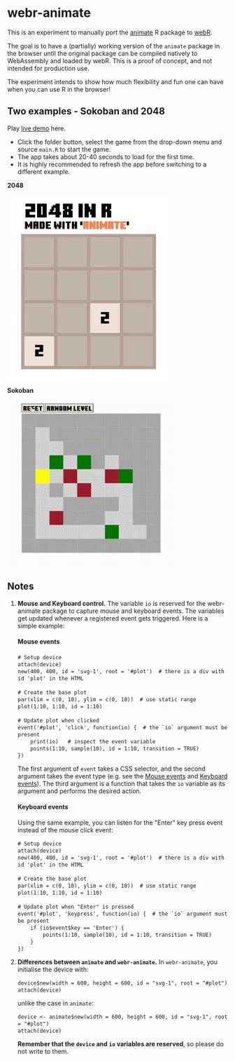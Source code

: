 # webr-animate

This is an experiment to manually port the [animate](https://github.com/kcf-jackson/animate) R package to [webR](https://github.com/r-wasm/webr/).

The goal is to have a (partially) working version of the `animate` package in the browser until the original package can be compiled natively to WebAssembly and loaded by webR. This is a proof of concept, and not intended for production use. 

The experiment intends to show how much flexibility and fun one can have when you can use R in the browser!




## Two examples - Sokoban and 2048

Play [live demo](https://jsonlite--regal-cajeta-ec7fe7.netlify.app/) here. 
- Click the folder button, select the game from the drop-down menu and source `main.R` to start the game.
- The app takes about 20-40 seconds to load for the first time.
- It is highly recommended to refresh the app before switching to a different example.


**2048**

![2048](./examples/samples/2048/2048_screencast.gif)


**Sokoban**

<img src="./examples/samples/sokoban/sokoban_screencast.gif" alt="Sokoban screencast" width="380" height="380">




## Notes


1. **Mouse and Keyboard control.** The variable `io` is reserved for the webr-animate package to capture mouse and keyboard events. The variables get updated whenever a registered event gets triggered. Here is a simple example:


    #### Mouse events

    ```
    # Setup device
    attach(device)
    new(400, 400, id = 'svg-1', root = '#plot')  # there is a div with id 'plot' in the HTML

    # Create the base plot
    par(xlim = c(0, 10), ylim = c(0, 10))  # use static range
    plot(1:10, 1:10, id = 1:10)

    # Update plot when clicked
    event('#plot', 'click', function(io) {  # the `io` argument must be present
        print(io)   # inspect the event variable
        points(1:10, sample(10), id = 1:10, transition = TRUE)
    })
    ```

    The first argument of `event` takes a CSS selector, and the second argument takes the event type (e.g. see the [Mouse events](https://developer.mozilla.org/en-US/docs/Web/API/Element#mouse_events) and [Keyboard events](https://developer.mozilla.org/en-US/docs/Web/API/Element#keyboard_events)). The third argument is a function that takes the `io` variable as its argument and performs the desired action.


    #### Keyboard events

    Using the same example, you can listen for the "Enter" key press event instead of the mouse click event:


    ```
    # Setup device
    attach(device)
    new(400, 400, id = 'svg-1', root = '#plot')  # there is a div with id 'plot' in the HTML

    # Create the base plot
    par(xlim = c(0, 10), ylim = c(0, 10))  # use static range
    plot(1:10, 1:10, id = 1:10)

    # Update plot when "Enter" is pressed
    event('#plot', 'keypress', function(io) {  # the `io` argument must be present
        if (io$event$key == 'Enter') {
            points(1:10, sample(10), id = 1:10, transition = TRUE)
        }
    })
    ```


2. **Differences between `animate` and `webr-animate`.** In `webr-animate`, you initialise the device with:
    ```
    device$new(width = 600, height = 600, id = "svg-1", root = "#plot")
    attach(device)
    ```

    unlike the case in `animate`: 
    ```
    device <- animate$new(width = 600, height = 600, id = "svg-1", root = "#plot")
    attach(device)
    ```

    **Remember that the `device` and `io` variables are reserved**, so please do not write to them. 
